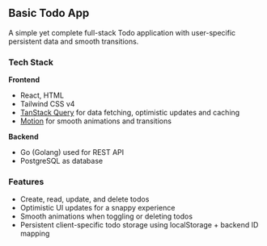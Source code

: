 ## Basic Todo App

A simple yet complete full-stack Todo application with user-specific persistent data and smooth transitions.

###  Tech Stack

**Frontend**  
- React, HTML
- Tailwind CSS v4 
- [TanStack Query](https://tanstack.com/query) for data fetching, optimistic updates and caching
- [Motion](https://motion.dev/) for smooth animations and transitions 

**Backend**  
- Go (Golang) used for REST API 
- PostgreSQL as database

### Features
- Create, read, update, and delete todos
- Optimistic UI updates for a snappy experience
- Smooth animations when toggling or deleting todos
- Persistent client-specific todo storage using localStorage + backend ID mapping
